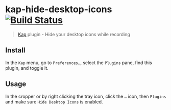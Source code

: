 # kap-hide-desktop-icons [![Build Status](https://travis-ci.org/karaggeorge/kap-hide-desktop-icons.svg?branch=master)](https://travis-ci.org/karaggeorge/kap-hide-desktop-icons)

> [Kap](https://github.com/wulkano/kap) plugin - Hide your desktop icons while recording


## Install

In the `Kap` menu, go to `Preferences…`, select the `Plugins` pane, find this plugin, and toggle it.


## Usage

In the cropper or by right clicking the tray icon, click the `…` icon, then `Plugins` and make sure `Hide Desktop Icons` is enabled.
